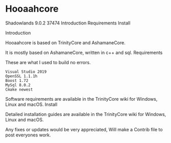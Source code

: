 # Hooaahcore
Shadowlands 9.0.2  37474
    Introduction
    Requirements
    Install

Introduction

Hooaahcore is based on TrinityCore and AshamaneCore.

It is mostly based on AshamaneCore, written in c++ and sql.
Requirements

These are what I used to build no errors.

    Visual Studio 2019
    OpenSSL 1.1.1h
    Boost 1.72
    MySql 8.0.2
    Cmake newest

Software requirements are available in the TrinityCore wiki for Windows, Linux and macOS.
Install

Detailed installation guides are available in the TrinityCore wiki for Windows, Linux and macOS.

Any fixes or updates would be very appreciated, Will make a Contrib file to post everyones work.
